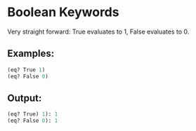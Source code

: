# Boolean Keywords

Very straight forward:
True evaluates to 1, False evaluates to 0.

## Examples:
```lisp
(eq? True 1)
(eq? False 0)
```

## Output:
```lisp
(eq? True) 1): 1
(eq? False 0): 1
```
